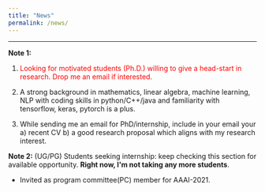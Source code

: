 ```yaml
---
title: "News"
permalink: /news/
---
```


***

**Note 1:**  

1. <font color='red'>Looking for motivated students (Ph.D.) willing to give a head-start in research. Drop me an email if interested.</font>

2. A strong background in mathematics, linear algebra, machine learning, NLP with coding skills in python/C++/java and familiarity with tensorflow, keras, pytorch is a plus.
3. While sending me an email for PhD/internship, include in your email your a) recent CV b) a good research proposal which aligns with my research interest.

**Note 2:**  (UG/PG) Students seeking internship: keep checking this section for available opportunity. **Right now, I'm not taking any more students**.



* Invited as program committee(PC) member for AAAI-2021.

